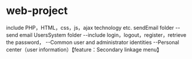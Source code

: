 # web-project
include PHP，HTML，css，js，ajax technology etc.
sendEmail folder
--send email
UsersSystem folder
--include login，logout，register，retrieve the password，
--Common user and administrator identities
--Personal center（user information）【feature：Secondary linkage menu】
